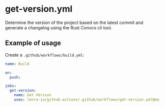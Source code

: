 # get-version.yml

Determine the version of the project based on the latest commit and generate a changelog using the Rust Convco cli tool.

## Example of usage

Create a `.github/workflows/build.yml`:

```yml
name: Build

on:
  push:

jobs:
  get-version:
    name: Get Version
    uses: lenra-io/github-actions/.github/workflows/get-version.yml@main
```
